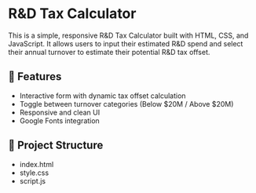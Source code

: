 # R&D Tax Calculator

This is a simple, responsive R&D Tax Calculator built with HTML, CSS, and JavaScript. It allows users to input their estimated R&D spend and select their annual turnover to estimate their potential R&D tax offset.

## 🔧 Features

- Interactive form with dynamic tax offset calculation
- Toggle between turnover categories (Below $20M / Above $20M)
- Responsive and clean UI
- Google Fonts integration

## 📁 Project Structure
- index.html
- style.css
- script.js
